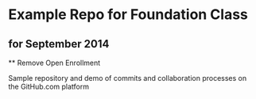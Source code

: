 # Example Repo for Foundation Class

## for September 2014
** Remove Open Enrollment

Sample repository and demo of commits and collaboration processes on the GitHub.com platform

